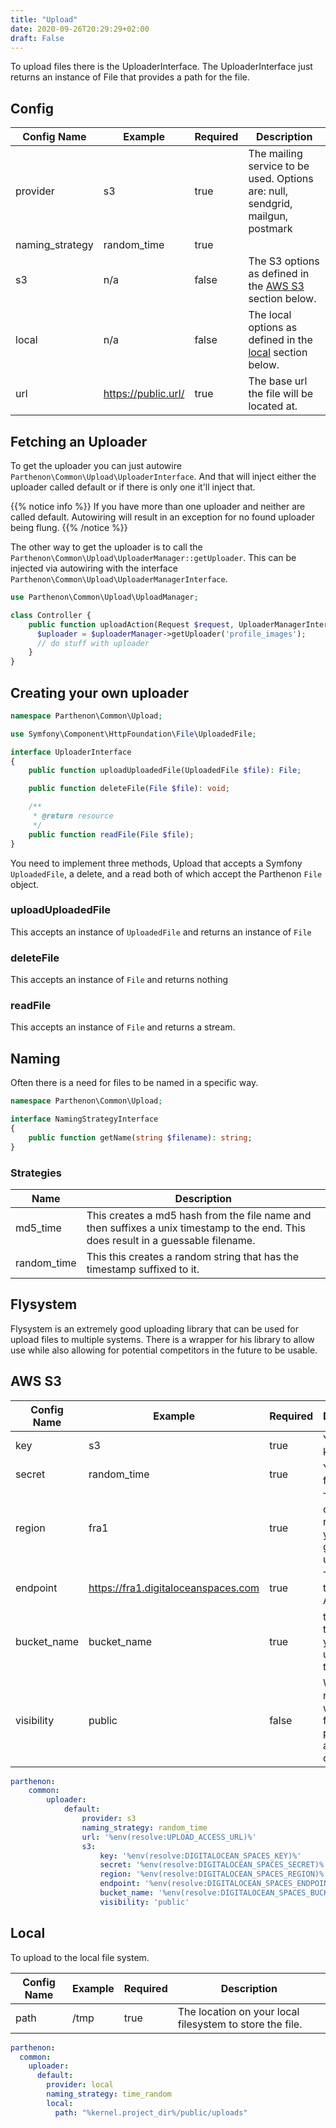 ```yaml
---
title: "Upload"
date: 2020-09-26T20:29:29+02:00
draft: False
---
```

To upload files there is the UploaderInterface. The UploaderInterface just returns an instance of File that provides a path for the file.


## Config

| Config Name | Example | Required | Description |
| --- | --- | --- | --- |
| provider | s3 | true | The mailing service to be used. Options are: null, sendgrid, mailgun, postmark |
| naming_strategy | random_time | true | |
| s3 | n/a | false | The S3 options as defined in the [AWS S3](#aws_s3) section below. |
| local | n/a | false | The local options as defined in the [local](#local) section below. |
| url | https://public.url/ | true | The base url the file will be located at. |

## Fetching an Uploader

To get the uploader you can just autowire `Parthenon\Common\Upload\UploaderInterface`. And that will inject either the uploader called default or if there is only one it'll inject that.

{{% notice info %}}
If you have more than one uploader and neither are called default. Autowiring will result in an exception for no found uploader being flung.
{{% /notice %}}

The other way to get the uploader is to call the `Parthenon\Common\Upload\UploaderManager::getUploader`. This can be injected via autowiring with the interface `Parthenon\Common\Upload\UploaderManagerInterface`.

```PHP
use Parthenon\Common\Upload\UploadManager;

class Controller {
    public function uploadAction(Request $request, UploaderManagerInterface $uploaderManager) {
      $uploader = $uploaderManager->getUploader('profile_images');
      // do stuff with uploader
    }
}
```

## Creating your own uploader

```php
namespace Parthenon\Common\Upload;

use Symfony\Component\HttpFoundation\File\UploadedFile;

interface UploaderInterface
{
    public function uploadUploadedFile(UploadedFile $file): File;

    public function deleteFile(File $file): void;

    /**
     * @return resource
     */
    public function readFile(File $file);
}
```

You need to implement three methods, Upload that accepts a Symfony `UploadedFile`, a delete, and a read both of which accept the Parthenon `File` object.

### uploadUploadedFile

This accepts an instance of `UploadedFile` and returns an instance of `File`

### deleteFile

This accepts an instance of `File` and returns nothing

### readFile

This accepts an instance of `File` and returns a stream.


## Naming

Often there is a need for files to be named in a specific way.

```php
namespace Parthenon\Common\Upload;

interface NamingStrategyInterface
{
    public function getName(string $filename): string;
}
```

### Strategies

| Name | Description |
| --- | --- |
| md5_time | This creates a md5 hash from the file name and then suffixes a unix timestamp to the end. This does result in a guessable filename. |
| random_time | This this creates a random string that has the timestamp suffixed to it. |

## Flysystem

Flysystem is an extremely good uploading library that can be used for upload files to multiple systems. There is a wrapper for his library to allow use while also allowing for potential competitors in the future to be usable.

## AWS S3

| Config Name | Example | Required | Description |
| --- | --- | --- | --- |
| key | s3 | true | Your client key to AWS |
| secret | random_time | true | Your secret for AWS |
| region | fra1 | true | The name of the region you're going to upload to |
| endpoint | https://fra1.digitaloceanspaces.com | true | The url to the AWS APIs. |
| bucket_name | bucket_name | true |  the name of the bucket you're uploading to. |
| visibility | public | false | Wether or not you want the file to be publically accessible or not |

```yaml
parthenon:
    common:
        uploader:
            default:
                provider: s3
                naming_strategy: random_time
                url: '%env(resolve:UPLOAD_ACCESS_URL)%'
                s3:
                    key: '%env(resolve:DIGITALOCEAN_SPACES_KEY)%'
                    secret: '%env(resolve:DIGITALOCEAN_SPACES_SECRET)%'
                    region: '%env(resolve:DIGITALOCEAN_SPACES_REGION)%'
                    endpoint: '%env(resolve:DIGITALOCEAN_SPACES_ENDPOINT)%'
                    bucket_name: '%env(resolve:DIGITALOCEAN_SPACES_BUCKET)%'
                    visibility: 'public'
```

## Local

To upload to the local file system.

| Config Name | Example | Required | Description |
| --- | --- | --- | --- |
| path | /tmp | true | The location on your local filesystem to store the file. |

```YAML
parthenon:
  common:
    uploader:
      default:
        provider: local
        naming_strategy: time_random
        local:
          path: "%kernel.project_dir%/public/uploads"
```
